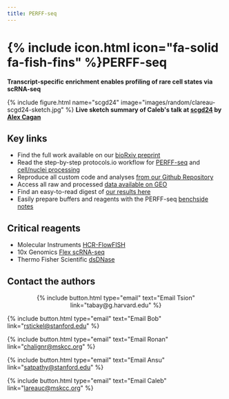 ```yaml
---
title: PERFF-seq
---
```


# {% include icon.html icon="fa-solid fa-fish-fins" %}PERFF-seq


<b>Transcript-specific enrichment enables profiling of rare cell states via scRNA-seq</b>

{% include figure.html name="scgd24" image="images/random/clareau-scgd24-sketch.jpg" %}
<b>Live sketch summary of Caleb's talk at [scgd24](https://satijalab.org/scgd24/) by [Alex Cagan](https://www.alexcagan.com/)</b>


## Key links
- Find the full work available on our [bioRxiv preprint](https://www.biorxiv.org/content/10.1101/2024.03.27.587039v1)
- Read the step-by-step protocols.io workflow for [PERFF-seq](https://www.protocols.io/view/2-perff-seq-hcr-flow-fish-and-polymer-disassembly-8epv5x8r4g1b/v1) and [cell/nuclei processing](https://www.protocols.io/view/1-perff-seq-cell-and-nuclei-preparation-14egn3k6ql5d/v1)
- Reproduce all custom code and analyses [from our Github Repository](https://github.com/clareaulab/perffseq_reproducibility)
- Access all raw and processed [data available on GEO](https://www.ncbi.nlm.nih.gov/geo/query/acc.cgi?acc=GSE262355)
- Find an easy-to-read digest of [our results here](https://twitter.com/CalebLareau/status/1773350071414788430)
- Easily prepare buffers and reagents with the PERFF-seq [benchside notes](PERFF-seq_Calculator.xlsx)


## Critical reagents
- Molecular Instruments [HCR-FlowFISH](https://www.molecularinstruments.com/)
- 10x Genomics [Flex scRNA-seq](https://www.10xgenomics.com/products/single-cell-gene-expression-flex)
- Thermo Fisher Scientific [dsDNase](https://www.thermofisher.com/order/catalog/product/EN0771)

## Contact the authors

<p style="text-align:center;">
{%
  include button.html
  type="email"
  text="Email Tsion"
  link="tabay@g.harvard.edu"
%}

{%
  include button.html
  type="email"
  text="Email Bob"
  link="rstickel@stanford.edu"
%}

{%
  include button.html
  type="email"
  text="Email Ronan"
  link="chalignr@mskcc.org"
%}

{%
  include button.html
  type="email"
  text="Email Ansu"
  link="satpathy@stanford.edu"
%}

{%
  include button.html
  type="email"
  text="Email Caleb"
  link="lareauc@mskcc.org"
%}

</p>

